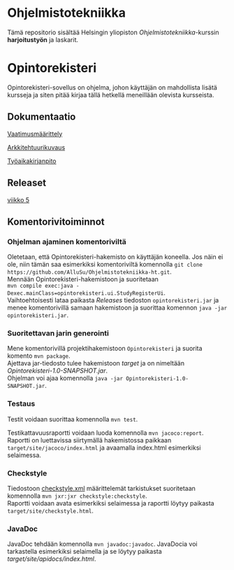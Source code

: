 # Ohjelmistotekniikka
Tämä repositorio sisältää Helsingin yliopiston _Ohjelmistotekniikka_-kurssin **harjoitustyön** ja laskarit.

# Opintorekisteri
Opintorekisteri-sovellus on ohjelma, johon käyttäjän on mahdollista lisätä kursseja ja siten pitää kirjaa tällä hetkellä meneillään olevista kursseista.

## Dokumentaatio
[Vaatimusmäärittely](dokumentaatio/vaatimusmaarittely.md)  

[Arkkitehtuurikuvaus](dokumentaatio/arkkitehtuuri.md)  

[Työaikakirjanpito](dokumentaatio/tuntikirjanpito.md)  

## Releaset
[viikko 5](https://github.com/AlluSu/Ohjelmistotekniikka-ht/releases/tag/viikko5)

## Komentorivitoiminnot

### Ohjelman ajaminen komentoriviltä
Oletetaan, että Opintorekisteri-hakemisto on käyttäjän koneella. Jos näin ei ole, niin tämän saa esimerkiksi komentoriviltä komennolla `git clone https://github.com/AlluSu/Ohjelmistotekniikka-ht.git`.   
Mennään Opintorekisteri-hakemistoon ja suoritetaan  
`mvn compile exec:java -Dexec.mainClass=opintorekisteri.ui.StudyRegisterUi`.  
Vaihtoehtoisesti lataa paikasta *Releases* tiedoston `opintorekisteri.jar` ja menee komentorivillä samaan hakemistoon ja suorittaa komennon `java -jar opintorekisteri.jar`.  

### Suoritettavan jarin generointi  
Mene komentorivillä projektihakemistoon `Opintorekisteri` ja suorita komento `mvn package`.  
Ajettava jar-tiedosto tulee hakemistoon *target* ja on nimeltään *Opintorekisteri-1.0-SNAPSHOT.jar*.  
Ohjelman voi ajaa komennolla `java -jar Opintorekisteri-1.0-SNAPSHOT.jar`.  

### Testaus
Testit voidaan suorittaa komennolla
`mvn test`.  

Testikattavuusraportti voidaan luoda komennolla `mvn jacoco:report`. 
Raportti on luettavissa siirtymällä hakemistossa paikkaan `target/site/jacoco/index.html` ja avaamalla index.html esimerkiksi selaimessa.

### Checkstyle
Tiedostoon [checkstyle.xml](Opintorekisteri/checkstyle.xml) määrittelemät tarkistukset suoritetaan komennolla `mvn jxr:jxr checkstyle:checkstyle`.  
Raportti voidaan avata esimerkiksi selaimessa ja raportti löytyy paikasta `target/site/checkstyle.html`.

### JavaDoc  
JavaDoc tehdään komennolla `mvn javadoc:javadoc`. JavaDocia voi tarkastella esimerkiksi selaimella ja se löytyy paikasta *target/site/apidocs/index.html*.
